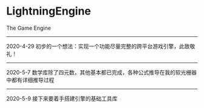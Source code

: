 # LightningEngine
The Game Engine  

********************************************************************************  

2020-4-29 初步的一个想法：实现一个功能尽量完整的跨平台游戏引擎，此致敬礼！  

********************************************************************************  

2020-5-7 数学库除了四元数，其他基本都已完成，各种公式推导在我的软光栅器中都有详细推导过程  
********************************************************************************  
2020-5-9 接下来要着手搭建引擎的基础工具库
